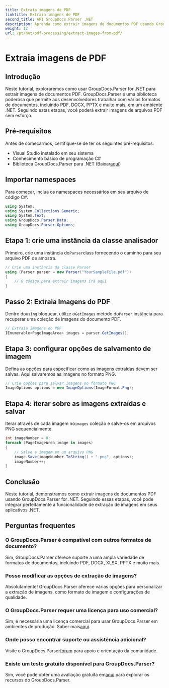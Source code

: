 ```yaml
---
title: Extraia imagens de PDF
linktitle: Extraia imagens de PDF
second_title: API GroupDocs.Parser .NET
description: Aprenda como extrair imagens de documentos PDF usando GroupDocs.Parser for .NET. Guia passo a passo com exemplos de código.
weight: 12
url: /pt/net/pdf-processing/extract-images-from-pdf/
---
```


# Extraia imagens de PDF

## Introdução
Neste tutorial, exploraremos como usar GroupDocs.Parser for .NET para extrair imagens de documentos PDF. GroupDocs.Parser é uma biblioteca poderosa que permite aos desenvolvedores trabalhar com vários formatos de documentos, incluindo PDF, DOCX, PPTX e muito mais, em um ambiente .NET. Seguindo estas etapas, você poderá extrair imagens de arquivos PDF sem esforço.
## Pré-requisitos
Antes de começarmos, certifique-se de ter os seguintes pré-requisitos:
- Visual Studio instalado em seu sistema
- Conhecimento básico de programação C#
-  Biblioteca GroupDocs.Parser para .NET (Baixar[aqui](https://releases.groupdocs.com/parser/net/))

## Importar namespaces
Para começar, inclua os namespaces necessários em seu arquivo de código C#.
```csharp
using System;
using System.Collections.Generic;
using System.Text;
using GroupDocs.Parser.Data;
using GroupDocs.Parser.Options;
```
## Etapa 1: crie uma instância da classe analisador
 Primeiro, crie uma instância do`Parser`class fornecendo o caminho para seu arquivo PDF de amostra.
```csharp
// Crie uma instância da classe Parser
using (Parser parser = new Parser("YourSampleFile.pdf"))
{
    // O código para extrair imagens irá aqui
}
```
## Passo 2: Extraia Imagens do PDF
 Dentro do`using` bloquear, utilize o`GetImages` método do`Parser` instância para recuperar uma coleção de imagens do documento PDF.
```csharp
// Extraia imagens do PDF
IEnumerable<PageImageArea> images = parser.GetImages();
```
## Etapa 3: configurar opções de salvamento de imagem
Defina as opções para especificar como as imagens extraídas devem ser salvas. Aqui salvaremos as imagens no formato PNG.
```csharp
// Crie opções para salvar imagens no formato PNG
ImageOptions options = new ImageOptions(ImageFormat.Png);
```
## Etapa 4: iterar sobre as imagens extraídas e salvar
 Iterar através de cada imagem no`images` coleção e salve-os em arquivos PNG sequencialmente.
```csharp
int imageNumber = 0;
foreach (PageImageArea image in images)
{
    // Salve a imagem em um arquivo PNG
    image.Save(imageNumber.ToString() + ".png", options);
    imageNumber++;
}
```

## Conclusão
Neste tutorial, demonstramos como extrair imagens de documentos PDF usando GroupDocs.Parser for .NET. Seguindo essas etapas, você pode integrar perfeitamente a funcionalidade de extração de imagens em seus aplicativos .NET.

## Perguntas frequentes
### O GroupDocs.Parser é compatível com outros formatos de documento?
Sim, GroupDocs.Parser oferece suporte a uma ampla variedade de formatos de documentos, incluindo PDF, DOCX, XLSX, PPTX e muito mais.
### Posso modificar as opções de extração de imagens?
Absolutamente! GroupDocs.Parser oferece várias opções para personalizar a extração de imagens, como formato de imagem e configurações de qualidade.
### O GroupDocs.Parser requer uma licença para uso comercial?
 Sim, é necessária uma licença comercial para usar GroupDocs.Parser em ambientes de produção. Saber mais[aqui](https://purchase.groupdocs.com/buy).
### Onde posso encontrar suporte ou assistência adicional?
 Visite o GroupDocs.Parser[fórum](https://forum.groupdocs.com/c/parser/17) para apoio e orientação da comunidade.
### Existe um teste gratuito disponível para GroupDocs.Parser?
 Sim, você pode obter uma avaliação gratuita em[aqui](https://releases.groupdocs.com/) para explorar os recursos do GroupDocs.Parser.